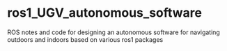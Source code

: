 # ros1_UGV_autonomous_software
ROS notes and code for designing an autonomous software for navigating outdoors and indoors based on various ros1 packages
